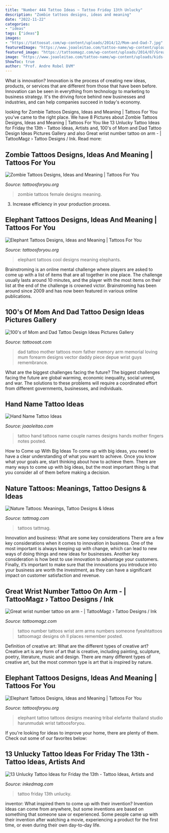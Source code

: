 ```yaml
---
title: "Number 444 Tattoo Ideas ~ Tattoo Friday 13th Unlucky"
description: "Zombie tattoos designs, ideas and meaning"
date: "2022-11-22"
categories:
- "ideas"
tags: ["ideas"]
images:
- "https://tattoosat.com/wp-content/uploads/2014/12/Mom-and-Dad-7.jpg"
featuredImage: "https://www.joaoleitao.com/tattoo-name/wp-content/uploads/kids-names-hand-tattoos-idea-men.jpg"
featured_image: "https://tattoomagz.com/wp-content/uploads/2014/07/Great-wrist-number-tattoo-on-arm.jpg"
image: "https://www.joaoleitao.com/tattoo-name/wp-content/uploads/kids-names-hand-tattoos-idea-men.jpg"
ShowToc: true
author: "Prof. Andre Robel DVM"
---
```



What is innovation?
Innovation is the process of creating new ideas, products, or services that are different from those that have been before. Innovation can be seen in everything from technology to marketing to business strategy. It's the driving force behind new businesses and industries, and can help companies succeed in today's economy.

	

		
looking for Zombie Tattoos Designs, Ideas and Meaning | Tattoos For You you've came to the right place. We have 8 Pictures about Zombie Tattoos Designs, Ideas and Meaning | Tattoos For You like 13 Unlucky Tattoo Ideas for Friday the 13th - Tattoo Ideas, Artists and, 100&#039;s of Mom and Dad Tattoo Design Ideas Pictures Gallery and also Great wrist number tattoo on arm - | TattooMagz › Tattoo Designs / Ink. Read more:
		
    
## Zombie Tattoos Designs, Ideas And Meaning | Tattoos For You

<img loading=lazy src="http://www.tattoosforyou.org/wp-content/uploads/2013/11/Female-Zombie-Tattoos.jpg" onerror="this.onerror=null;this.src='https://tse4.mm.bing.net/th?id=OIP.guLrFZQbpJHrppHrwi_t4AHaJ4&amp;pid=15.1';" alt="Zombie Tattoos Designs, Ideas and Meaning | Tattoos For You">

_Source: tattoosforyou.org_

>zombie tattoos female designs meaning. 

	

3. Increase efficiency in your production process.

    
## Elephant Tattoos Designs, Ideas And Meaning | Tattoos For You

<img loading=lazy src="http://www.tattoosforyou.org/wp-content/uploads/2013/09/Cool-Elephant-Tattoos.jpg" onerror="this.onerror=null;this.src='https://tse4.mm.bing.net/th?id=OIP.bws_wqkX_oNdab-ruTnlSAHaJ4&amp;pid=15.1';" alt="Elephant Tattoos Designs, Ideas and Meaning | Tattoos For You">

_Source: tattoosforyou.org_

>elephant tattoos cool designs meaning elephants. 

	

Brainstroming is an online mental challenge where players are asked to come up with a list of items that are all together in one place. The challenge usually lasts around 10 minutes, and the player with the most items on their list at the end of the challenge is crowned victor. Brainstroming has been around since 2009 and has now been featured in various online publications.

    
## 100&#039;s Of Mom And Dad Tattoo Design Ideas Pictures Gallery

<img loading=lazy src="https://tattoosat.com/wp-content/uploads/2014/12/Mom-and-Dad-7.jpg" onerror="this.onerror=null;this.src='https://tse1.mm.bing.net/th?id=OIP.b09-wUKjLbZi3h19I1TlsgHaJ4&amp;pid=15.1';" alt="100&#039;s of Mom and Dad Tattoo Design Ideas Pictures Gallery">

_Source: tattoosat.com_

>dad tattoo mother tattoos mom father memory arm memorial loving mum forearm designs vector daddy piece depue wrist guys remembrance. 

	

What are the biggest challenges facing the future?
The biggest challenges facing the future are global warming, economic inequality, social unrest, and war. The solutions to these problems will require a coordinated effort from different governments, businesses, and individuals.

    
## Hand Name Tattoo Ideas

<img loading=lazy src="https://www.joaoleitao.com/tattoo-name/wp-content/uploads/kids-names-hand-tattoos-idea-men.jpg" onerror="this.onerror=null;this.src='https://tse4.mm.bing.net/th?id=OIP.KOoYtz5Lcx_hq4KsB06QFgHaE7&amp;pid=15.1';" alt="Hand Name Tattoo Ideas">

_Source: joaoleitao.com_

>tattoo hand tattoos name couple names designs hands mother fingers notes posted. 

	

How to Come up With Big Ideas
To come up with big ideas, you need to have a clear understanding of what you want to achieve. Once you know what your goals are, start thinking about how to achieve them. There are many ways to come up with big ideas, but the most important thing is that you consider all of them before making a decision.

    
## Nature Tattoos: Meanings, Tattoo Designs &amp; Ideas

<img loading=lazy src="https://tattmag.com/wp-content/uploads/2020/05/Nature-Tattoo.jpg" onerror="this.onerror=null;this.src='https://tse3.mm.bing.net/th?id=OIP.G7QM3VRXf6VxPaYnAevQGQHaJI&amp;pid=15.1';" alt="Nature Tattoos: Meanings, Tattoo Designs &amp; Ideas">

_Source: tattmag.com_

>tattoos tattmag. 

	

Innovation and business: What are some key considerations
There are a few key considerations when it comes to innovation in business. One of the most important is always keeping up with change, which can lead to new ways of doing things and new ideas for businesses. Another key consideration is how best to use innovation to advantage your customers. Finally, it’s important to make sure that the innovations you introduce into your business are worth the investment, as they can have a significant impact on customer satisfaction and revenue.

    
## Great Wrist Number Tattoo On Arm - | TattooMagz › Tattoo Designs / Ink

<img loading=lazy src="https://tattoomagz.com/wp-content/uploads/2014/07/Great-wrist-number-tattoo-on-arm.jpg" onerror="this.onerror=null;this.src='https://tse3.mm.bing.net/th?id=OIP.bb5B07mSTdGI9IWF9mY6_gHaLG&amp;pid=15.1';" alt="Great wrist number tattoo on arm - | TattooMagz › Tattoo Designs / Ink">

_Source: tattoomagz.com_

>tattoo number tattoos wrist arm arms numbers someone fyeahtattoos tattoomagz designs oh ll places remember posted. 

	

Definition of creative art: What are the different types of creative art?
Creative art is any form of art that is creative, including painting, sculpture, poetry, literature, music and design. There are many different types of creative art, but the most common type is art that is inspired by nature.

    
## Elephant Tattoos Designs, Ideas And Meaning | Tattoos For You

<img loading=lazy src="http://www.tattoosforyou.org/wp-content/uploads/2013/09/Small-Elephant-Tattoo.jpg" onerror="this.onerror=null;this.src='https://tse3.mm.bing.net/th?id=OIP.mErqNUS0TQ7lQur2KKcQnAHaJ4&amp;pid=15.1';" alt="Elephant Tattoos Designs, Ideas and Meaning | Tattoos For You">

_Source: tattoosforyou.org_

>elephant tattoo tattoos designs meaning tribal elefante thailand studio harunmudak wrist tattoosforyou. 

	

If you're looking for ideas to improve your home, there are plenty of them. Check out some of our favorites below: 

    
## 13 Unlucky Tattoo Ideas For Friday The 13th - Tattoo Ideas, Artists And

<img loading=lazy src="https://www.inkedmag.com/.image/t_share/MTU5MDMyNjM4Njc2NDc3NzIw/13-feat.jpg" onerror="this.onerror=null;this.src='https://tse3.mm.bing.net/th?id=OIP.WEvvJHRnMSTQytFCWvhHcwHaF7&amp;pid=15.1';" alt="13 Unlucky Tattoo Ideas for Friday the 13th - Tattoo Ideas, Artists and">

_Source: inkedmag.com_

>tattoo friday 13th unlucky. 

	

inventor: What inspired them to come up with their invention?
Invention Ideas can come from anywhere, but some inventions are based on something that someone saw or experienced. Some people came up with their invention after watching a movie, experiencing a product for the first time, or even during their own day-to-day life.

